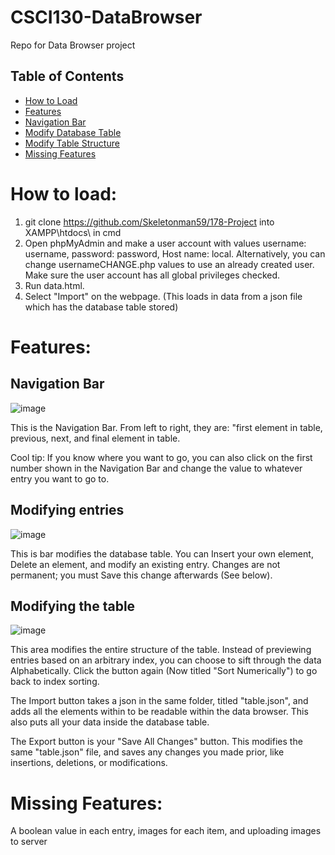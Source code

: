 # CSCI130-DataBrowser
Repo for Data Browser project
## Table of Contents
- [How to Load](#how-to-load)
- [Features](#features)
- [Navigation Bar](#navigation-bar)
- [Modify Database Table](#modifying-entries)
- [Modify Table Structure](#modifying-the-table)
- [Missing Features](#missing-features)

# How to load: 
1. git clone https://github.com/Skeletonman59/178-Project into XAMPP\htdocs\ in cmd
2. Open phpMyAdmin and make a user account with values username: username, password: password, Host name: local. Alternatively, you can change usernameCHANGE.php values to use an already created user. Make sure the user account has all global privileges checked. 
3. Run data.html.
4. Select "Import" on the webpage. (This loads in data from a json file which has the database table stored)

# Features: 
## Navigation Bar
![image](https://github.com/user-attachments/assets/f926d1fb-8a02-4ba3-bcae-a5255c4409fa)

This is the Navigation Bar. From left to right, they are: "first element in table, previous, next, and final element in table.

Cool tip: If you know where you want to go, you can also click on the first number shown in the Navigation Bar and change the
value to whatever entry you want to go to.

## Modifying entries
![image](https://github.com/user-attachments/assets/ce769a27-6ca5-4ed6-8dfb-5f81ab5efa2b)

This is bar modifies the database table. You can Insert your own element, Delete an element, and modify an existing entry. Changes are not permanent; you must Save this change afterwards (See below). 

## Modifying the table
![image](https://github.com/user-attachments/assets/c667c716-2f14-4d30-ab58-415119a141b7)

This area modifies the entire structure of the table. Instead of previewing entries based on an arbitrary index, you can choose to sift through the data Alphabetically. Click the button again (Now titled "Sort Numerically") to go back to index sorting.

The Import button takes a json in the same folder, titled "table.json", and adds all the elements within to be readable within the data browser. This also puts all your data inside the database table.

The Export button is your "Save All Changes" button. This modifies the same "table.json" file, and saves any changes you made prior, like insertions, deletions, or modifications. 

# Missing Features:
A boolean value in each entry, images for each item, and uploading images to server


